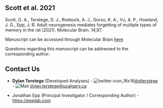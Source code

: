 ## Scott et al. 2021

Scott, G. A., Terstege, D. J., Roebuck, A. J., Gorzo, K. A., Vu, A. P., Howland, J. G., Epp, J. R. Adult neurogenesis mediates forgetting of multiple types of memory in the rat (2021). Molecular Brain. 14,97.

Manuscript can be accessed through Molecular Brain [here]([[https://molecularbrain.biomedcentral.com/articles/10.1186/s13041-022-00926-7]) 


Questions regarding this manuscript can be addressed to the corresponding author.

## Contact Us

- **Dylan Terstege** (Developed Analyses) - ![twitter-icon_16x16](https://user-images.githubusercontent.com/44174532/113163958-e3d3e400-91fd-11eb-8d79-17906d8d3f25.png)[@dterstege](https://twitter.com/dterstege) - ![Mail](https://user-images.githubusercontent.com/44174532/113164412-50e77980-91fe-11eb-9282-dd83852578ce.png)
<dylan.terstege@ucalgary.ca>

- Jonathan Epp (Principal Investigator / Corresponding Author) - https://epplab.com
